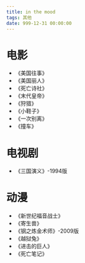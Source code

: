 ```yaml
---
title: in the mood
tags: 其他
date: 999-12-31 00:00:00
---
```


# 电影
- 《美国往事》
- 《美国丽人》
- 《死亡诗社》
- 《末代皇帝》
- 《狩猎》
- 《小鞋子》
- 《一次别离》
- 《撞车》

# 电视剧
- 《三国演义》-1994版

# 动漫
- 《新世纪福音战士》
- 《寄生兽》
- 《钢之炼金术师》-2009版
- 《越狱兔》
- 《进击的巨人》
- 《死亡笔记》